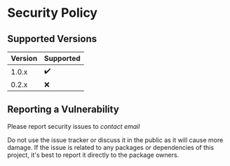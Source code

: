 # Security Policy

## Supported Versions

| Version | Supported          |
| ------- | ------------------ |
|  1.0.x  | :heavy_check_mark: ||
|  0.2.x  | :x: ||

## Reporting a Vulnerability

Please report security issues to *contact email*

Do not use the issue tracker or discuss it in the public as it will cause more damage.
If the issue is related to any packages or dependencies of this project, it's best to report it directly to the package owners.
